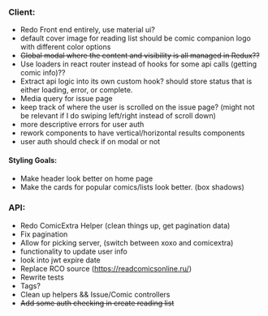 ### Client:

- Redo Front end entirely, use material ui?
- default cover image for reading list should be comic companion logo with different color options
- ~~Global modal where the content and visibility is all managed in Redux??~~
- Use loaders in react router instead of hooks for some api calls (getting comic info)??
- Extract api logic into its own custom hook? should store status that is either loading, error, or complete.
- Media query for issue page
- keep track of where the user is scrolled on the issue page? (might not be relevant if I do swiping left/right instead of scroll down)
- more descriptive errors for user auth
- rework components to have vertical/horizontal results components
- user auth should check if on modal or not

#### Styling Goals:

- Make header look better on home page
- Make the cards for popular comics/lists look better. (box shadows)

### API:

- Redo ComicExtra Helper (clean things up, get pagination data)
- Fix pagination
- Allow for picking server, (switch between xoxo and comicextra)
- functionality to update user info
- look into jwt expire date
- Replace RCO source (https://readcomicsonline.ru/)
- Rewrite tests
- Tags?
- Clean up helpers && Issue/Comic controllers
- ~~Add some auth checking in create reading list~~
